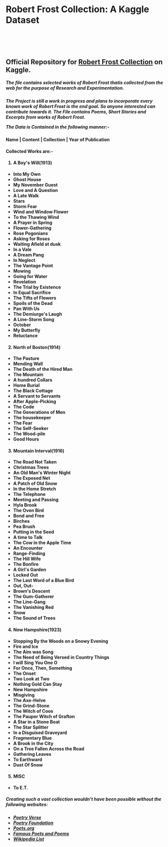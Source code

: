 <h1>Robert Frost Collection: A Kaggle Dataset<h1>
<br>

## Official Repository for [Robert Frost Collection](https://www.kaggle.com/archanghosh/robert-frost-collection) on Kaggle.
  
<h5>The file contains selected works of Robert Frost thatis collected from the web for the purpose of Research and Experimentation.<h5>
  
The Project is still a work in progress and plans to incorporate every known work of Robert Frost is the end goal. So anyone interested can contribute towards it.
The File contains Poems, Short Stories and Excerpts from works of Robert Frost.

The Data is Contained in the following manner:-

<h4> Name | Content | Collection | Year of Publication <h4>
  
Collected Works are:-

1. <h4>A Boy's Will(1913)
  * Into My Own 
  * Ghost House
  * My November Guest
  * Love and A Question
  * A Late Walk
  * Stars
  * Storm Fear
  * Wind and Window Flower
  * To the Thawing Wind
  * A Prayer in Spring
  * Flower-Gathering
  * Rose Pogonians
  * Asking for Roses
  * Waiting Afield at dusk
  * In a Vale
  * A Dream Pang
  * In Neglect
  * The Vantage Point
  * Mowing
  * Going for Water
  * Revelation
  * The Trial by Existence
  * In Equal Sacrifice
  * The Tifts of Flowers
  * Spoils of the Dead
  * Pan With Us
  * The Demiurge's Laugh
  * A Line-Storm Song
  * October
  * My Butterfly
  * Reluctance

2. <h4>North of Boston(1914)
  * The Pasture
  * Mending Wall
  * The Death of the Hired Man
  * The Mountain 
  * A hundred Collars
  * Home Burial
  * The Black Cottage
  * A Servant to Servants
  * After Apple-Picking
  * The Code
  * The Generations of Men
  * The housekeeper
  * The Fear
  * The Self-Seeker
  * The Wood-pile
  * Good Hours
  
3. <h4>Mountain Interval(1916)
  * The Road Not Taken
  * Christmas Trees
  * An Old Man's Winter Night
  * The Exposed Net
  * A Patch of Old Snow
  * In the Home Stretch
  * The Telephone
  * Meeting and Passing
  * Hyla Brook
  * The Oven Bird
  * Bond and Free
  * Birches
  * Pea Brush
  * Putting in the Seed
  * A time to Talk
  * The Cow in the Apple Time
  * An Encounter
  * Range-Finding
  * The Hill Wife
  * The Bonfire
  * A Girl's Garden
  * Locked Out
  * The Last Word of a Blue Bird
  * Out, Out-
  * Brown's Descent
  * The Gum-Gatherer
  * The Line-Gang
  * The Vanishing Red
  * Snow
  * The Sound of Trees
  
4. <h4>New Hampshire(1923)
  * Stopping By the Woods on a Snowy Evening
  * Fire and Ice
  * The Aim was Song
  * The Need of Being Versed in Country Things
  * I will Sing You One O
  * For Once, Then, Something
  * The Onset
  * Two Look at Two
  * Nothing Gold Can Stay
  * New Hampshire
  * Misgiving
  * The Axe-Helve
  * The Grind-Stone
  * The Witch of Coos
  * The Pauper Witch of Grafton
  * A Star in a Stone Boat
  * The Star Splitter
  * In a Disguised Graveyard
  * Fragmentary Blue
  * A Brook in the City
  * On a Tree Fallen Across the Road
  * Gathering Leaves
  * To Earthward
  * Dust Of Snow
  
5. <h4> MISC
  * To E.T.

        

<h5>Creating such a vast collection wouldn't have been possible without the following websites:<h5>
  
* [Poetry Verse](https://www.poetryverse.com/)
* [Poetry Foundation](https://www.poetryfoundation.org/)
* [Poets.org](https://poets.org/)
* [Famous Poets and Poems](http://famouspoetsandpoems.com/)
* [Wikipedia List](https://en.wikipedia.org/wiki/List_of_poems_by_Robert_Frost)
